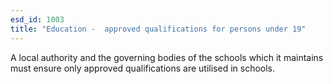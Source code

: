 ```yaml
---
esd_id: 1003
title: "Education -  approved qualifications for persons under 19"
---
```


A local authority and the governing bodies of the schools which it maintains must ensure only approved qualifications are utilised in schools.

